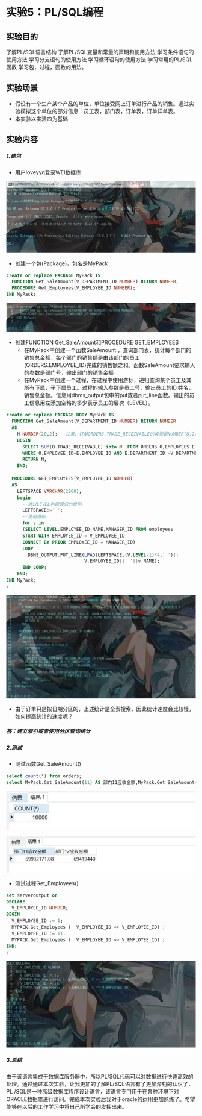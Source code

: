# 实验5：PL/SQL编程

## 实验目的

了解PL/SQL语言结构
了解PL/SQL变量和常量的声明和使用方法
学习条件语句的使用方法
学习分支语句的使用方法
学习循环语句的使用方法
学习常用的PL/SQL函数
学习包，过程，函数的用法。

## 实验场景

- 假设有一个生产某个产品的单位，单位接受网上订单进行产品的销售。通过实验模拟这个单位的部分信息：员工表，部门表，订单表，订单详单表。
- 本实验以实验四为基础

## 实验内容

##### 1.建包

- 用户loveyyq登录WEI数据库

![](https://github.com/loveyyq/oracle/blob/master/test5/1-1.jpg)

- 创建一个包(Package)，包名是MyPack

```sql
create or replace PACKAGE MyPack IS
  FUNCTION Get_SaleAmount(V_DEPARTMENT_ID NUMBER) RETURN NUMBER;
  PROCEDURE Get_Employees(V_EMPLOYEE_ID NUMBER);
END MyPack;
```

![](https://github.com/loveyyq/oracle/blob/master/test5/1-2.jpg)

- 创建FUNCTION Get_SaleAmount和PROCEDURE GET_EMPLOYEES
  - 在MyPack中创建一个函数SaleAmount ，查询部门表，统计每个部门的销售总金额，每个部门的销售额是由该部门的员工(ORDERS.EMPLOYEE_ID)完成的销售额之和。函数SaleAmount要求输入的参数是部门号，输出部门的销售金额
  - 在MyPack中创建一个过程，在过程中使用游标，递归查询某个员工及其所有下属，子下属员工。过程的输入参数是员工号，输出员工的ID,姓名，销售总金额。信息用dbms_output包中的put或者put_line函数。输出的员工信息用左添加空格的多少表示员工的层次（LEVEL）。

```sql
create or replace PACKAGE BODY MyPack IS
  FUNCTION Get_SaleAmount(V_DEPARTMENT_ID NUMBER) RETURN NUMBER
  AS
    N NUMBER(20,2); --注意，订单ORDERS.TRADE_RECEIVABLE的类型是NUMBER(8,2),汇总之后，数据要大得多。
    BEGIN
      SELECT SUM(O.TRADE_RECEIVABLE) into N  FROM ORDERS O,EMPLOYEES E
      WHERE O.EMPLOYEE_ID=E.EMPLOYEE_ID AND E.DEPARTMENT_ID =V_DEPARTMENT_ID;
      RETURN N;
    END;

  PROCEDURE GET_EMPLOYEES(V_EMPLOYEE_ID NUMBER)
  AS
    LEFTSPACE VARCHAR(2000);
    begin
      --通过LEVEL判断递归的级别
      LEFTSPACE:=' ';
      --使用游标
      for v in
      (SELECT LEVEL,EMPLOYEE_ID,NAME,MANAGER_ID FROM employees
      START WITH EMPLOYEE_ID = V_EMPLOYEE_ID
      CONNECT BY PRIOR EMPLOYEE_ID = MANAGER_ID)
      LOOP
        DBMS_OUTPUT.PUT_LINE(LPAD(LEFTSPACE,(V.LEVEL-1)*4,' ')||
                             V.EMPLOYEE_ID||' '||v.NAME);
      END LOOP;
    END;
END MyPack;
/
```

![](https://github.com/loveyyq/oracle/blob/master/test5/1-3.jpg)

- 由于订单只是按日期分区的，上述统计是全表搜索，因此统计速度会比较慢，如何提高统计的速度呢？

#####         答：建立索引或者使用分区查询统计

##### 2.测试

- 测试函数Get_SaleAmount()

```sql
select count(*) from orders;
select MyPack.Get_SaleAmount(11) AS 部门11应收金额,MyPack.Get_SaleAmount(12) AS 部门12应收金额 from dual;
```

![](https://github.com/loveyyq/oracle/blob/master/test5/2-1-1.jpg)

![](https://github.com/loveyyq/oracle/blob/master/test5/2-1-2.jpg)

- 测试过程Get_Employees()

```sql
set serveroutput on
DECLARE
  V_EMPLOYEE_ID NUMBER;    
BEGIN
  V_EMPLOYEE_ID := 1;
  MYPACK.Get_Employees (  V_EMPLOYEE_ID => V_EMPLOYEE_ID) ;  
  V_EMPLOYEE_ID := 11;
  MYPACK.Get_Employees (  V_EMPLOYEE_ID => V_EMPLOYEE_ID) ;    
END;
/
```

![](https://github.com/loveyyq/oracle/blob/master/test5/2-2.jpg)

##### 3.总结

由于该语言集成于数据库服务器中，所以PL/SQL代码可以对数据进行快速高效的处理。通过通过本次实验，让我更加的了解PL/SQL语言有了更加深刻的认识了，PL /SQL是一种高级数据库程序设计语言，该语言专门用于在各种环境下对ORACLE数据库进行访问。完成本次实验后我对于oracle的运用更加熟练了。希望能够在以后的工作学习中将自己所学会的发挥出来。

